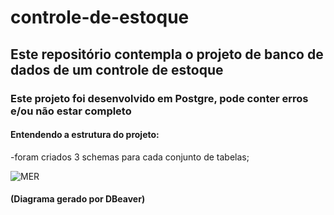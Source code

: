 # controle-de-estoque

## Este repositório contempla o projeto de banco de dados de um controle de estoque

### Este projeto foi desenvolvido em Postgre, pode conter erros e/ou não estar completo

#### Entendendo a estrutura do projeto:
-foram criados 3 schemas para cada conjunto de tabelas;


![MER](../main/modelagem.png)
#### (Diagrama gerado por DBeaver)
